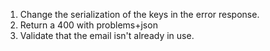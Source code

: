 1. Change the serialization of the keys in the error response.
2. Return a 400 with problems+json
3. Validate that the email isn't already in use.
